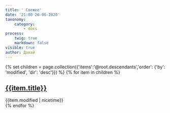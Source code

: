 ```yaml
---
title: ' Свежее'
date: '21:00 26-06-2020'
taxonomy:
    category:
        - docs
process:
    twig: true
    markdown: false
visible: true
author: Давай
---
```


{% set children = page.collection({'items':'@root.descendants','order': {'by': 'modified', 'dir': 'desc'}}) %}
{% for item in children %}
<div class="item-card"> 
<h2><a href="{{item.url}}">{{item.title}}</a> </h2> 
	{{item.modified | nicetime}}
</div>
{% endfor %}